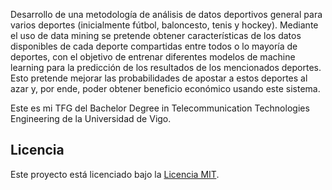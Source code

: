 Desarrollo de una metodología de análisis de datos deportivos general para varios deportes (inicialmente fútbol, baloncesto, tenis y hockey). Mediante el uso de data mining se pretende obtener características de los datos disponibles de cada deporte compartidas entre todos o lo mayoría de deportes, con el objetivo de entrenar diferentes modelos de machine learning para la predicción de los resultados de los mencionados deportes. Esto pretende mejorar las probabilidades de apostar a estos deportes al azar y, por ende, poder obtener beneficio económico usando este sistema.

Este es mi TFG del Bachelor Degree in Telecommunication Technologies Engineering de la Universidad de Vigo.

## Licencia

Este proyecto está licenciado bajo la [Licencia MIT](LICENSE).
